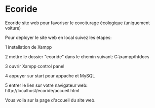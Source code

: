 # Ecoride
Ecoride site web pour favoriser le covoiturage écologique (uniquement voiture)

Pour déployer le site web en local suivez les étapes:

1 installation de Xampp

2 mettre le dossier "ecoride" dans le chemin suivant: C:\xampp\htdocs

3 ouvrir Xampp control panel

4 appuyer sur start pour appache et MySQL

5 entrer le lien sur votre navigateur web: http://localhost/ecoride/accueil.html

Vous voila sur la page d'accueil du site web.
